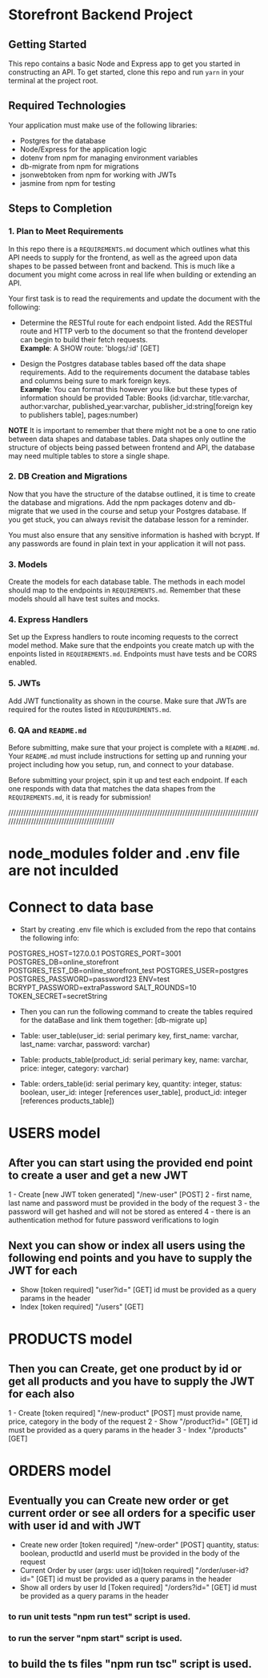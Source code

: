 # Storefront Backend Project

## Getting Started

This repo contains a basic Node and Express app to get you started in constructing an API. To get started, clone this repo and run `yarn` in your terminal at the project root.

## Required Technologies

Your application must make use of the following libraries:

- Postgres for the database
- Node/Express for the application logic
- dotenv from npm for managing environment variables
- db-migrate from npm for migrations
- jsonwebtoken from npm for working with JWTs
- jasmine from npm for testing

## Steps to Completion

### 1. Plan to Meet Requirements

In this repo there is a `REQUIREMENTS.md` document which outlines what this API needs to supply for the frontend, as well as the agreed upon data shapes to be passed between front and backend. This is much like a document you might come across in real life when building or extending an API.

Your first task is to read the requirements and update the document with the following:

- Determine the RESTful route for each endpoint listed. Add the RESTful route and HTTP verb to the document so that the frontend developer can begin to build their fetch requests.  
  **Example**: A SHOW route: 'blogs/:id' [GET]

- Design the Postgres database tables based off the data shape requirements. Add to the requirements document the database tables and columns being sure to mark foreign keys.  
  **Example**: You can format this however you like but these types of information should be provided
  Table: Books (id:varchar, title:varchar, author:varchar, published_year:varchar, publisher_id:string[foreign key to publishers table], pages:number)

**NOTE** It is important to remember that there might not be a one to one ratio between data shapes and database tables. Data shapes only outline the structure of objects being passed between frontend and API, the database may need multiple tables to store a single shape.

### 2. DB Creation and Migrations

Now that you have the structure of the databse outlined, it is time to create the database and migrations. Add the npm packages dotenv and db-migrate that we used in the course and setup your Postgres database. If you get stuck, you can always revisit the database lesson for a reminder.

You must also ensure that any sensitive information is hashed with bcrypt. If any passwords are found in plain text in your application it will not pass.

### 3. Models

Create the models for each database table. The methods in each model should map to the endpoints in `REQUIREMENTS.md`. Remember that these models should all have test suites and mocks.

### 4. Express Handlers

Set up the Express handlers to route incoming requests to the correct model method. Make sure that the endpoints you create match up with the enpoints listed in `REQUIREMENTS.md`. Endpoints must have tests and be CORS enabled.

### 5. JWTs

Add JWT functionality as shown in the course. Make sure that JWTs are required for the routes listed in `REQUIUREMENTS.md`.

### 6. QA and `README.md`

Before submitting, make sure that your project is complete with a `README.md`. Your `README.md` must include instructions for setting up and running your project including how you setup, run, and connect to your database.

Before submitting your project, spin it up and test each endpoint. If each one responds with data that matches the data shapes from the `REQUIREMENTS.md`, it is ready for submission!

/////////////////////////////////////////////////////////////////////////////////////////////////////////////////////////////////////////////

# node_modules folder and .env file are not inculded

# Connect to data base

- Start by creating .env file which is excluded from the repo that contains the following info:

POSTGRES_HOST=127.0.0.1
POSTGRES_PORT=3001
POSTGRES_DB=online_storefront
POSTGRES_TEST_DB=online_storefront_test
POSTGRES_USER=postgres
POSTGRES_PASSWORD=password123
ENV=test
BCRYPT_PASSWORD=extraPassword
SALT_ROUNDS=10
TOKEN_SECRET=secretString

- Then you can run the following command to create the tables required for the dataBase and link them together: [db-migrate up]

- Table: user_table(user_id: serial perimary key, first_name: varchar, last_name: varchar, password: varchar)
- Table: products_table(product_id: serial perimary key, name: varchar, price: integer, category: varchar)
- Table: orders_table(id: serial perimary key, quantity: integer, status: boolean, user_id: integer [references user_table], product_id: integer [references products_table])

# USERS model

## After you can start using the provided end point to create a user and get a new JWT

1 - Create [new JWT token generated] "/new-user" [POST]
2 - first name, last name and password must be provided in the body of the request
3 - the password will get hashed and will not be stored as entered
4 - there is an authentication method for future password verifications to login

## Next you can show or index all users using the following end points and you have to supply the JWT for each

- Show [token required] "user?id=" [GET] id must be provided as a query params in the header
- Index [token required] "/users" [GET]

# PRODUCTS model

## Then you can Create, get one product by id or get all products and you have to supply the JWT for each also

1 - Create [token required] "/new-product" [POST] must provide name, price, category in the body of the request
2 - Show "/product?id=" [GET] id must be provided as a query params in the header
3 - Index "/products" [GET]

# ORDERS model

## Eventually you can Create new order or get current order or see all orders for a specific user with user id and with JWT

- Create new order [token required] "/new-order" [POST] quantity, status: boolean, productId and userId must be provided in the body of the request
- Current Order by user (args: user id)[token required] "/order/user-id?id=" [GET] id must be provided as a query params in the header
- Show all orders by user Id [Token required] "/orders?id=" [GET] id must be provided as a query params in the header

### to run unit tests "npm run test" script is used.

### to run the server "npm start" script is used.

## to build the ts files "npm run tsc" script is used.
